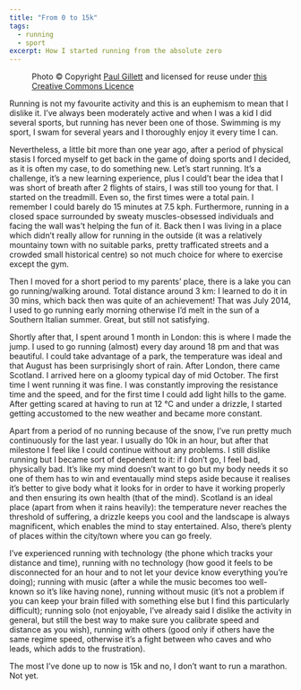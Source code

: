 ```yaml
---
title: "From 0 to 15k"
tags:
  - running
  - sport
excerpt: How I started running from the absolute zero
---
```


<figure class="align-center">
  <img src="{{ site.url }}/images/run.jpeg" alt="">
  <figcaption>Photo © Copyright <a href="http://www.geograph.org.uk/profile/36675">Paul Gillett</a> and 
licensed for reuse under <a href="http://creativecommons.org/licenses/by-sa/2.0/">this Creative Commons Licence</a></figcaption>
</figure> 

Running is not my favourite activity and this is an euphemism to mean that I dislike it. I’ve always been moderately active and when I was a kid I did several sports, but running has never been one of those. Swimming is my sport, I swam for several years and I thoroughly enjoy it every time I can.

Nevertheless, a little bit more than one year ago, after a period of physical stasis I forced myself to get back in the game of doing sports and I decided, as it is often my case, to do something new. Let’s start running. It’s a challenge, it’s a new learning experience, plus I could’t bear the idea that I was short of breath after 2 flights of stairs, I was still too young for that.
I started on the treadmill. Even so, the first times were a total pain. I remember I could barely do 15 minutes at 7.5 kph. Furthermore, running in a closed space surrounded by sweaty muscles-obsessed individuals and facing the wall was’t helping the fun of it. Back then I was living in a place which didn’t really allow for running in the outside (it was a relatively mountainy town with no suitable parks, pretty trafficated streets and a crowded small historical centre) so not much choice for where to exercise except the gym.

Then I moved for a short period to my parents’ place, there is a lake you can go running/walking around. Total distance around 3 km: I learned to do it in 30 mins, which back then was quite of an achievement! That was July 2014, I used to go running early morning otherwise I’d melt in the sun of a Southern Italian summer. Great, but still not satisfying.

Shortly after that, I spent around 1 month in London: this is where I made the jump. I used to go running (almost) every day around 18 pm and that was beautiful. I could take advantage of a park, the temperature was ideal and that August has been surprisingly short of rain. After London, there came Scotland. I arrived here on a gloomy typical day of mid October. The first time I went running it was fine. I was constantly improving the resistance time and the speed, and for the first time I could add light hills to the game. After getting scared at having to run at 12 °C and under a drizzle, I started getting accustomed to the new weather and became more constant.

Apart from a period of no running because of the snow, I’ve run pretty much continuously for the last year. I usually do 10k in an hour, but after that milestone I feel like I could continue without any problems. I still dislike running but I became sort of dependent to it: if I don’t go, I feel bad, physically bad. It’s like my mind doesn’t want to go but my body needs it so one of them has to win and eventaually mind steps aside because it realises it’s better to give body what it looks for in order to have it working properly and then ensuring its own health (that of the mind). Scotland is an ideal place (apart from when it rains heavily): the temperature never reaches the threshold of suffering, a drizzle keeps you cool and the landscape is always magnificent, which enables the mind to stay entertained. Also, there’s plenty of places within the city/town where you can go freely.

I’ve experienced running with technology (the phone which tracks your distance and time), running with no technology (how good it feels to be disconnected for an hour and to not let your device know everything you’re doing); running with music (after a while the music becomes too well-known so it’s like having none), running without music (it’s not a problem if you can keep your brain filled with something else but I find this particularly difficult); running solo (not enjoyable, I’ve already said I dislike the activity in general, but still the best way to make sure you calibrate speed and distance as you wish), running with others (good only if others have the same regime speed, otherwise it’s a fight between who caves and who leads, which adds to the frustration).

The most I’ve done up to now is 15k and no, I don’t want to run a marathon. Not yet.
